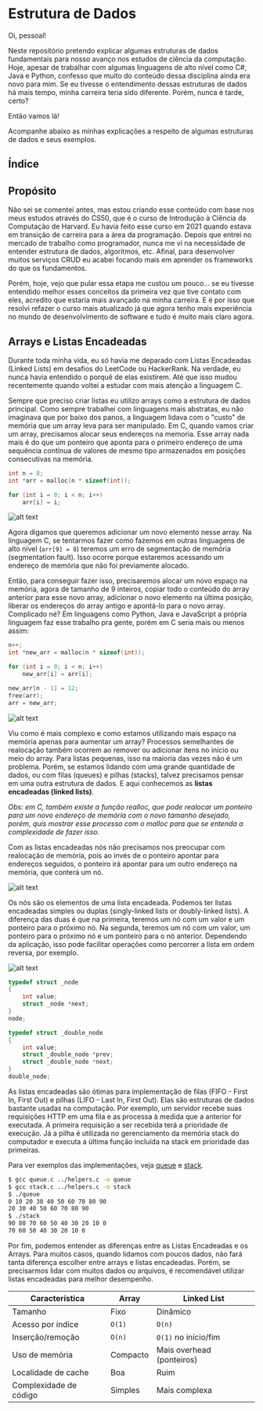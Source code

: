 # Estrutura de Dados

Oi, pessoal!

Neste repositório pretendo explicar algumas estruturas de dados fundamentais para nosso avanço nos estudos de ciência da computação.
Hoje, apesar de trabalhar com algumas linguagens de alto nível como C#, Java e Python, confesso que muito do conteúdo dessa disciplina ainda era novo para mim.
Se eu tivesse o entendimento dessas estruturas de dados há mais tempo, minha carreira teria sido diferente. Porém, nunca é tarde, certo?

Então vamos lá!

Acompanhe abaixo as minhas explicações a respeito de algumas estruturas de dados e seus exemplos.

## Índice

## Propósito

Não sei se comentei antes, mas estou criando esse conteúdo com base nos meus estudos através do CS50, que é o curso de Introdução à Ciência da Computação de Harvard. Eu havia feito esse curso em 2021 quando estava em transição de carreira para a área da programação. Depois que entrei no mercado de trabalho como programador, nunca me vi na necessidade de entender estrutura de dados, algoritmos, etc. Afinal, para desenvolver muitos serviços CRUD eu acabei focando mais em aprender os frameworks do que os fundamentos.

Porém, hoje, vejo que pular essa etapa me custou um pouco... se eu tivesse entendido melhor esses conceitos da primeira vez que tive contato com eles, acredito que estaria mais avançado na minha carreira. E é por isso que resolvi refazer o curso mais atualizado já que agora tenho mais experiência no mundo de desenvolvimento de software e tudo é muito mais claro agora.

## Arrays e Listas Encadeadas

Durante toda minha vida, eu só havia me deparado com Listas Encadeadas (Linked Lists) em desafios do LeetCode ou HackerRank. Na verdade, eu nunca havia entendido o porquê de elas existirem. Até que isso mudou recentemente quando voltei a estudar com mais atenção a linguagem C.

Sempre que preciso criar listas eu utilizo arrays como a estrutura de dados principal. Como sempre trabalhei com linguagens mais abstratas, eu não imaginava que por baixo dos panos, a linguagem lidava com o "custo" de memória que um array leva para ser manipulado. Em C, quando vamos criar um array, precisamos alocar seus endereços na memoria. Esse array nada mais é do que um ponteiro que aponta para o primeiro endereço de uma sequência contínua de valores de mesmo tipo armazenados em posições consecutivas na memória.

```c
int n = 8;
int *arr = malloc(n * sizeof(int));

for (int i = 0; i < n; i++)
    arr[i] = i;
```

![alt text](./images/array_1.png)

Agora digamos que queremos adicionar um novo elemento nesse array. Na linguagem C, se tentarmos fazer como fazemos em outras linguagens de alto nível (`arr[9] = 8`) teremos um erro de segmentação de memória (segmentation fault). Isso ocorre porque estaremos acessando um endereço de memória que não foi previamente alocado.

Então, para conseguir fazer isso, precisaremos alocar um novo espaço na memória, agora de tamanho de 9 inteiros, copiar todo o conteúdo do array anterior para esse novo array, adicionar o novo elemento na última posição, liberar os endereços do array antigo e apontá-lo para o novo array. Complicado né? Em linguagens como Python, Java e JavaScript a própria linguagem faz esse trabalho pra gente, porém em C seria mais ou menos assim:

```c
n++;
int *new_arr = malloc(n * sizeof(int));

for (int i = 0; i < n; i++)
    new_arr[i] = arr[i];

new_arr[n - 1] = 12;
free(arr);
arr = new_arr;
```

![alt text](./images/array_2.png)

Viu como é mais complexo e como estamos utilizando mais espaço na memória apenas para aumentar um array? Processos semelhantes de realocação também ocorrem ao remover ou adicionar itens no início ou meio do array. Para listas pequenas, isso na maioria das vezes não é um problema. Porém, se estamos lidando com uma grande quantidade de dados, ou com filas (queues) e pilhas (stacks), talvez precisamos pensar em uma outra estrutura de dados. E aqui conhecemos as **listas encadeadas (linked lists)**.

*Obs: em C, também existe a função realloc, que pode realocar um ponteiro para um novo endereço de memória com o novo tamanho desejado, porém, quis mostrar esse processo com o malloc para que se entenda a complexidade de fazer isso.*

Com as listas encadeadas nós não precisamos nos preocupar com realocação de memória, pois ao invés de o ponteiro apontar para endereços seguidos, o ponteiro irá apontar para um outro endereço na memória, que conterá um nó.

![alt text](./images/linked_list_1.png)

Os nós são os elementos de uma lista encadeada. Podemos ter listas encadeadas simples ou duplas (singly-linked lists or doubly-linked lists). A diferença das duas é que na primeira, teremos um nó com um valor e um ponteiro para o próximo nó. Na segunda, teremos um nó com um valor, um ponteiro para o próximo nó e um ponteiro para o nó anterior. Dependendo da aplicação, isso pode facilitar operações como percorrer a lista em ordem reversa, por exemplo.

![alt text](./images/linked_list_2.png)

```c
typedef struct _node
{
    int value;
    struct _node *next;
} 
node;

typedef struct _double_node
{
    int value;
    struct _double_node *prev;
    struct _double_node *next;
}
double_node;
```

As listas encadeadas são ótimas para implementação de filas (FIFO - First In, First Out) e pilhas (LIFO - Last In, First Out). Elas são estruturas de dados bastante usadas na computação. Por exemplo, um servidor recebe suas requisições HTTP em uma fila e as processa à medida que a anterior for executada. A primeira requisição a ser recebida terá a prioridade de execução. Já a pilha é utilizada no gerenciamento da memória stack do computador e executa a última função incluída na stack em prioridade das primeiras.

Para ver exemplos das implementações, veja [queue](./linked_list/queue.c) e [stack](.linked_list/queue.c).

```bash
$ gcc queue.c ../helpers.c -o queue
$ gcc stack.c ../helpers.c -o stack
$ ./queue
0 10 20 30 40 50 60 70 80 90 
20 30 40 50 60 70 80 90 
$ ./stack
90 80 70 60 50 40 30 20 10 0 
70 60 50 40 30 20 10 0 
```

Por fim, podemos entender as diferenças entre as Listas Encadeadas e os Arrays.
Para muitos casos, quando lidamos com poucos dados, não fará tanta diferença escolher entre arrays e listas encadeadas. Porém, se precisarmos lidar com muitos dados ou arquivos, é recomendável utilizar listas encadeadas para melhor desempenho.

| Característica         | **Array** | **Linked List**           |
| ---------------------- | --------- | ------------------------- |
| Tamanho                | Fixo      | Dinâmico                  |
| Acesso por índice      | `O(1)`    | `O(n)`                    |
| Inserção/remoção       | `O(n)`    | `O(1)` no início/fim      |
| Uso de memória         | Compacto  | Mais overhead (ponteiros) |
| Localidade de cache    | Boa       | Ruim                      |
| Complexidade de código | Simples   | Mais complexa             |

